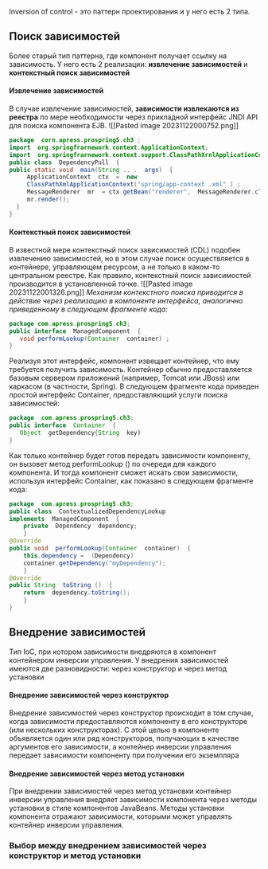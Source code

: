 Inversion of control - это паттерн проектирования и у него есть 2 типа.
## Поиск зависимостей 
Более старый тип паттерна, где компонент получает ссылку на зависимость. У него есть 2 реализации:  **извлечение зависимостей** и **контекстный по­иск зависимостей**
#### Извлечение зависимостей
В случае извлечение зависимостей, **зависимости извлекаются из реестра** по мере необходимости через прикладной интерфейс JNDI API для поиска компонента ЕJВ.
 ![[Pasted image 20231122000752.png]]

```java
package  corn.apress.prospringS.chЗ ; 
import  org.springfrarnework.context.ApplicationContext; 
import  org.springfrarnework.context.support.ClassPathXrnlApplicationContext; 
public class  DependencyPull  { 
public static void  main(String .. .  args)  { 
     ApplicationContext  ctx  =  new 
     ClassPathXmlApplicationContext("spring/app-context .xml" ) ; 
     MessageRenderer  mr  = ctx.getBean("renderer",  MessageRenderer.class); 
     mr.render(); 
  }
}
```
#### Контекстный поиск зависимостей
В известной мере контекстный nоиск зависимостей (CDL) nодобен извлечению 
зависимостей, но в этом случае поиск осуществляется в контейнере, управляющем ресурсом, а не только в каком-то центральном реестре. Как правило,  контекстный поиск зависимостей производится в установленной точке.
![[Pasted image 20231122001326.png]]
*Механизм контекстного поиска приводится в действие через реализацию в компо­ненте интерфейса, аналогично nриведенному в следующем фрагменте кода:* 
```java
package com.apress.prospringS.chЗ; 
public interface  ManagedComponent  { 
   void performLookup(Container  container) ; 
}
```
Реализуя этот интерфейс, комnонент извещает контейнер, что ему требуется полу­чить зависимость. Контейнер обычно предоставляется базовым сервером приложе­ний (например, Tomcat или JBoss) или каркасом (в частности, Spring). 
В следующем фрагменте кода приведен простой интерфейс Container, предоставляющий услуги поиска зависимостей:
```java
package  com.apress.prospring5.ch3; 
public interface  Container  { 
   Object  getDependency{String  key)
}
```
Как только контейнер будет готов передать зависимости компоненту, он вызовет 
метод performLookup ()  по очереди для каждого компонента. И тогда компонент 
сможет искать свои зависимости, используя интерфейс Container, как показано в 
следующем фрагменте кода: 
```java
package  com.apress.prospring5.ch3; 
public class  ContextualizedDependencyLookup 
implements  ManagedComponent  { 
	private  Dependency  dependency; 
	}
@Override 
public void  performLookup(Container  container)  { 
	this.dependency =  (Dependency) 
	container.getDependency("myDependency"); 
	}
@Override 
public String  toString ()  { 
	return  dependency.toString(); 
    }
}
```
## Внедрение зависимостей
Тип IoC, при котором зависимости внедряются в компонент контейнером инверсии управления.
У внедрения зависимостей имеются две разновидности: через конструктор и через метод установки
#### Внедрение зависимостей через конструктор
Внедрение зависимостей через конструктор происходит в том случае, когда за­висимости предоставляются компоненту в его конструкторе (или нескольких кон­структорах). С этой целью в компоненте объявляется один или ряд конструкторов, 
получающих в качестве аргументов его зависимости, а контейнер инверсии управле­ния передает зависимости компоненту при получении его экземпляра

#### Внедрение зависимостей через метод установки
При внедрении зависимостей через метод установки контейнер инверсии управ­ления внедряет зависимости компонента через методы установки в стиле компонен­тов JavaBeans.  Методы установки компонента отражают зависимости, которыми мо­жет управлять контейнер инверсии управления.

### Выбор между внедрением зависимостей через конструктор и метод установки 
